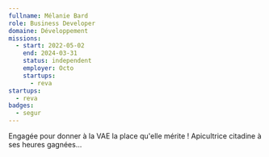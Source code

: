 ```yaml
---
fullname: Mélanie Bard
role: Business Developer
domaine: Développement
missions:
  - start: 2022-05-02
    end: 2024-03-31
    status: independent
    employer: Octo
    startups:
      - reva
startups:
  - reva
badges:
  - segur
---
```

Engagée pour donner à la VAE la place qu'elle mérite ! Apicultrice citadine à ses heures gagnées...